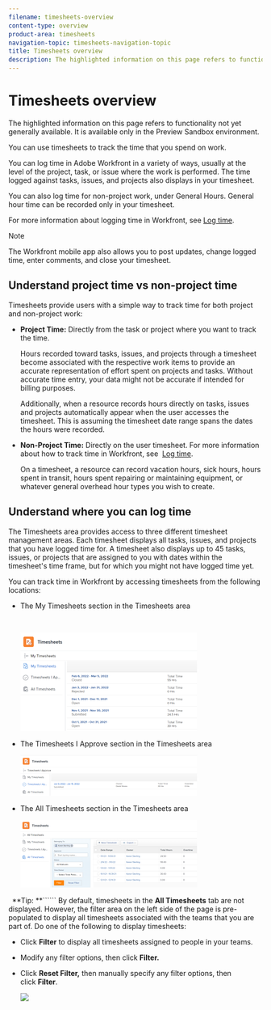 ```yaml
---
filename: timesheets-overview
content-type: overview
product-area: timesheets
navigation-topic: timesheets-navigation-topic
title: Timesheets overview
description: The highlighted information on this page refers to functionality not yet generally available. It is available only in the Preview Sandbox environment.
---
```


# Timesheets overview

The highlighted information on this page refers to functionality not yet generally available. It is available only in the Preview Sandbox environment.

You can use timesheets to track the time that you spend on work.

You can log&nbsp;time in Adobe Workfront in a variety of ways, usually at the level of the project, task, or issue where the work is performed. The time logged against tasks, issues, and projects also displays in your timesheet.

You can also log time for non-project work, under General Hours. General hour time can be recorded only in your timesheet.

For more information about logging time in Workfront, see [Log time](../../timesheets/create-and-manage-timesheets/log-time.md).

>[!NOTE]
>
>The Workfront mobile app also allows you to post updates, change logged time, enter comments, and close your timesheet.

## Understand project time vs non-project time

Timesheets provide users with a simple way to track time for both project and non-project work:

* **Project Time:** Directly from the task or project where you want to track the time.

  Hours recorded toward tasks, issues, and projects through a timesheet become associated with the respective work items to provide an accurate representation of effort spent on projects and tasks. Without accurate time entry, your data might&nbsp;not be accurate&nbsp;if intended for billing purposes.

  Additionally, when a resource records hours directly on tasks, issues and projects automatically appear when the user accesses the timesheet. This is assuming the timesheet date range spans the dates the hours were recorded.

* **Non-Project Time:** Directly on the user timesheet. For more information about how to track time in Workfront, see&nbsp; [Log time](../../timesheets/create-and-manage-timesheets/log-time.md).

  On a timesheet, a resource can record vacation hours, sick hours, hours spent in transit, hours spent repairing or maintaining equipment, or whatever general overhead hour types you wish to create.

## Understand where you can log time

The Timesheets area provides access to three different timesheet management&nbsp;areas. Each timesheet&nbsp;displays all tasks,&nbsp;issues, and projects that you have logged time for. A timesheet also displays&nbsp;up to 45 tasks, issues, or projects that are assigned to you with dates within the timesheet's time frame, but for which you might not have logged time yet.

You can track time in Workfront by accessing timesheets from the following locations:

* The My Timesheets section in the Timesheets area

  &nbsp;

  ![](assets/my-timesheets-list-various-statuses-old-nwe-350x194.png)

  <!--
  <div data-mc-conditions="QuicksilverOrClassic.Draft mode,QuicksilverOrClassic.Quicksilver">
  <p>Depending on where you access timesheets from:</p>
  <ul>
  <li> <p>In the Production environment, in the My Timesheets section: </p> <p> <img src="assets/my-timesheets-list-various-statuses-old-nwe-350x194.png" style="width: 350;height: 194;"> </p> </li>
  </ul>
  </div>
  -->

     <!--   
     <li class="preview" data-mc-conditions="QuicksilverOrClassic.Quicksilver,QuicksilverOrClassic.Draft mode"> <p>In the Preview environment, when selecting the My&nbsp;Timesheets filter: </p> <p> <img src="assets/my-timesheets-list-various-statuses-nwe-350x60.png" style="width: 350;height: 60;"> </p> </li>   
     -->

* The Timesheets I Approve section in the Timesheets area

  ![](assets/timesheets-i-approve-section-old-nwe-350x80.png)

  <!--
  <div data-mc-conditions="QuicksilverOrClassic.Draft mode,QuicksilverOrClassic.Quicksilver">
  <p>Depending on where you access timesheets from:</p>
  <ul>
  <li> <p>In the Production environment, in the Timesheets I Approve section: </p> <p> <img src="assets/timesheets-i-approve-section-old-nwe-350x80.png" style="width: 350;height: 80;"> </p> </li>
  </ul>
  </div>
  -->

     <!--   
     <li class="preview" data-mc-conditions="QuicksilverOrClassic.Quicksilver,QuicksilverOrClassic.Draft mode"> <p>In the Preview environment, when selecting the My&nbsp;Timesheet Approvals filter: </p> <p> <img src="assets/timesheets-i-approve-list-with0filters-new-nwe-350x61.png" style="width: 350;height: 61;"> </p> </li>   
     -->

* The All&nbsp;Timesheets section in the Timesheets area

  ![](assets/all-timesheets-list-old-nwe-350x134.png)

  <!--
  <div data-mc-conditions="QuicksilverOrClassic.Draft mode,QuicksilverOrClassic.Quicksilver">
  <p>Depending on where you access timesheets from:</p>
  <ul>
  <li> <p>In the Production environment, in the Timesheets I Approve section: </p> <p> <img src="assets/all-timesheets-list-old-nwe-350x134.png" style="width: 350;height: 134;"> </p> </li>
  </ul>
  </div>
  -->

     <!--   
     <li class="preview" data-mc-conditions="QuicksilverOrClassic.Quicksilver,QuicksilverOrClassic.Draft mode"> <p>In the Preview environment, when selecting the My&nbsp;Timesheet Approvals filter: </p> <p> <img src="assets/timesheets-i-approve-list-with0filters-new-nwe-350x61.png" style="width: 350;height: 61;"> </p> </li>   
     -->

``` ```**Tip: **`````` By default, timesheets in the **All Timesheets** tab are not displayed. However, the filter area on the left side of the page is&nbsp;pre-populated&nbsp;to display all timesheets associated with the teams that you are part of. Do one of the following to display timesheets:

* Click **Filter**&nbsp;to display all timesheets assigned to people in your teams.
* Modify any filter options, then click **Filter.**
* Click **Reset Filter,**&nbsp;then manually specify any filter options, then click&nbsp;**Filter**.

  ![](assets/all-timesheets-page-with-preselected-teams-default-old-nwe-350x255.png)

